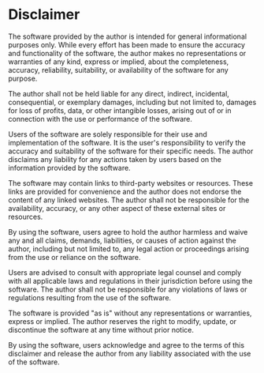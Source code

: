 # Disclaimer
The software provided by the author is intended for general informational purposes only. While every effort has been made to ensure the accuracy and functionality of the software, the author makes no representations or warranties of any kind, express or implied, about the completeness, accuracy, reliability, suitability, or availability of the software for any purpose.

The author shall not be held liable for any direct, indirect, incidental, consequential, or exemplary damages, including but not limited to, damages for loss of profits, data, or other intangible losses, arising out of or in connection with the use or performance of the software.

Users of the software are solely responsible for their use and implementation of the software. It is the user's responsibility to verify the accuracy and suitability of the software for their specific needs. The author disclaims any liability for any actions taken by users based on the information provided by the software.

The software may contain links to third-party websites or resources. These links are provided for convenience and the author does not endorse the content of any linked websites. The author shall not be responsible for the availability, accuracy, or any other aspect of these external sites or resources.

By using the software, users agree to hold the author harmless and waive any and all claims, demands, liabilities, or causes of action against the author, including but not limited to, any legal action or proceedings arising from the use or reliance on the software.

Users are advised to consult with appropriate legal counsel and comply with all applicable laws and regulations in their jurisdiction before using the software. The author shall not be responsible for any violations of laws or regulations resulting from the use of the software.

The software is provided "as is" without any representations or warranties, express or implied. The author reserves the right to modify, update, or discontinue the software at any time without prior notice.

By using the software, users acknowledge and agree to the terms of this disclaimer and release the author from any liability associated with the use of the software.